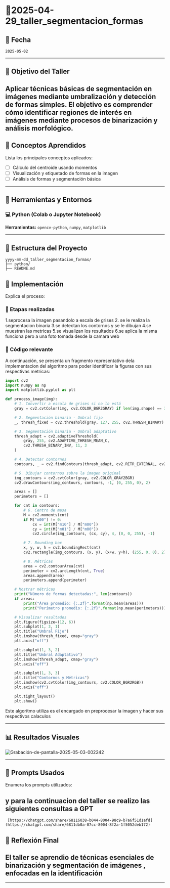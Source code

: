 
# 🧪2025-04-29_taller_segmentacion_formas


## 📅 Fecha
`2025-05-02` 

---

## 🎯 Objetivo del Taller

Aplicar técnicas básicas de segmentación en imágenes mediante umbralización y detección de formas simples. El objetivo es comprender cómo identificar regiones de interés en imágenes mediante procesos de binarización y análisis morfológico.
---

## 🧠 Conceptos Aprendidos

Lista los principales conceptos aplicados:

- [ ] Cálculo del centroide usando momentos 
- [ ] Visualización y etiquetado de formas en la imagen
- [ ] Análisis de formas y segmentación básica

---

## 🔧 Herramientas y Entornos

### 💻 Python (Colab o Jupyter Notebook)

**Herramientas:** `opencv-python`, `numpy`, `matplotlib`


---


## 📁 Estructura del Proyecto

```
yyyy-mm-dd_taller_segmentacion_formas/
├── python/
├── README.md
```




## 🧪 Implementación

Explica el proceso:

### 🔹 Etapas realizadas

1.seprocesa la imagen pasandolo a escala de grises
2. se le realiza la segmentacion binaria
3.se detectan los contornos y se le dibujan
4.se muestran las metricas
5.se visualizan los resultados
6.se aplica la misma funciona pero a una foto tomada desde la camara web

### 🔹 Código relevante

A continuación, se presenta un fragmento representativo dela implementacion del algoritmo para poder identificar la figuras con sus respectivas metricas:

```python
import cv2
import numpy as np
import matplotlib.pyplot as plt

def process_image(img):
    # 1. Convertir a escala de grises si no lo está
    gray = cv2.cvtColor(img, cv2.COLOR_BGR2GRAY) if len(img.shape) == 3 else img

    # 2. Segmentación binaria - Umbral fijo
    _, thresh_fixed = cv2.threshold(gray, 127, 255, cv2.THRESH_BINARY)

    # 3. Segmentación binaria - Umbral adaptativo
    thresh_adapt = cv2.adaptiveThreshold(
        gray, 255, cv2.ADAPTIVE_THRESH_MEAN_C,
        cv2.THRESH_BINARY_INV, 11, 3
    )

    # 4. Detectar contornos
    contours, _ = cv2.findContours(thresh_adapt, cv2.RETR_EXTERNAL, cv2.CHAIN_APPROX_SIMPLE)

    # 5. Dibujar contornos sobre la imagen original
    img_contours = cv2.cvtColor(gray, cv2.COLOR_GRAY2BGR)
    cv2.drawContours(img_contours, contours, -1, (0, 255, 0), 2)

    areas = []
    perimeters = []

    for cnt in contours:
        # 6. Centro de masa
        M = cv2.moments(cnt)
        if M["m00"] != 0:
            cx = int(M["m10"] / M["m00"])
            cy = int(M["m01"] / M["m00"])
            cv2.circle(img_contours, (cx, cy), 4, (0, 0, 255), -1)

        # 7. Bounding box
        x, y, w, h = cv2.boundingRect(cnt)
        cv2.rectangle(img_contours, (x, y), (x+w, y+h), (255, 0, 0), 2)

        # 8. Métricas
        area = cv2.contourArea(cnt)
        perimeter = cv2.arcLength(cnt, True)
        areas.append(area)
        perimeters.append(perimeter)

    # Mostrar métricas
    print("Número de formas detectadas:", len(contours))
    if areas:
        print("Área promedio: {:.2f}".format(np.mean(areas)))
        print("Perímetro promedio: {:.2f}".format(np.mean(perimeters)))

    # Visualizar resultados
    plt.figure(figsize=(12, 6))
    plt.subplot(1, 3, 1)
    plt.title("Umbral Fijo")
    plt.imshow(thresh_fixed, cmap="gray")
    plt.axis("off")

    plt.subplot(1, 3, 2)
    plt.title("Umbral Adaptativo")
    plt.imshow(thresh_adapt, cmap="gray")
    plt.axis("off")

    plt.subplot(1, 3, 3)
    plt.title("Contornos y Métricas")
    plt.imshow(cv2.cvtColor(img_contours, cv2.COLOR_BGR2RGB))
    plt.axis("off")

    plt.tight_layout()
    plt.show()

```
Este algoritmo utiliza es el encargado en preprocesar la imagen y hacer sus respectivos calaculos

---

## 📊 Resultados Visuales


![Grabación-de-pantalla-2025-05-03-002242](https://github.com/user-attachments/assets/f290e913-c010-4c3d-948b-9d0dbff613eb)


---

## 🧩 Prompts Usados

Enumera los prompts utilizados:

## y para la continuacion del taller se realizo las siguientes consultas a GPT


```
 [https://chatgpt.com/share/68116038-b044-8004-98c9-b7a6f51d1afd](https://chatgpt.com/share/6811db0a-07cc-8004-8f2a-1f5052deb172)
```



## 💬 Reflexión Final

El taller se aprendio  de técnicas esenciales de binarización y segmentación de imágenes , enfocadas en la identificación 
---


---



